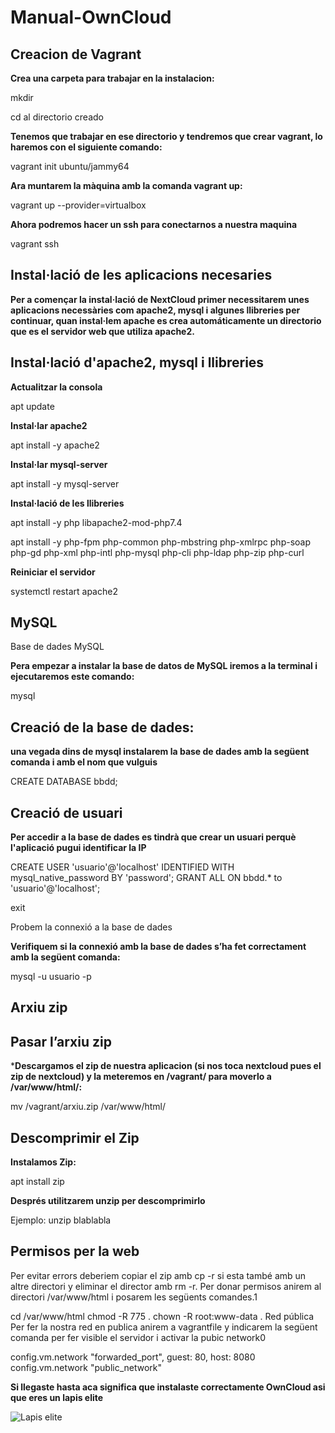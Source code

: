 # Manual-OwnCloud

## Creacion de Vagrant

**Crea una carpeta para trabajar en la instalacion:**

mkdir

cd al directorio creado

**Tenemos que trabajar en ese directorio y tendremos que crear vagrant, lo haremos con el siguiente comando:**

vagrant init ubuntu/jammy64

**Ara muntarem la màquina amb la comanda vagrant up:**

vagrant up --provider=virtualbox

**Ahora podremos hacer un ssh para conectarnos a nuestra maquina**

vagrant ssh

## Instal·lació de les aplicacions necesaries

**Per a començar la instal·lació de NextCloud primer necessitarem unes aplicacions necessàries com apache2, mysql i algunes llibreries per continuar, quan instal·lem apache es crea automáticamente un directorio que es el servidor web que utiliza apache2.**

## Instal·lació d'apache2, mysql i llibreries

**Actualitzar la consola**

apt update

**Instal·lar apache2**

apt install -y apache2

**Instal·lar mysql-server**

apt install -y mysql-server

**Instal·lació de les llibreries**

apt install -y php libapache2-mod-php7.4

apt install -y php-fpm php-common php-mbstring php-xmlrpc php-soap php-gd php-xml php-intl php-mysql php-cli php-ldap php-zip php-curl

**Reiniciar el servidor**

systemctl restart apache2

## MySQL

Base de dades MySQL

**Pera empezar a instalar la base de datos de MySQL iremos a la terminal i ejecutaremos este comando:**

mysql

## Creació de la base de dades:

**una vegada dins de mysql instalarem la base de dades amb la següent comanda i amb el nom que vulguis**

CREATE DATABASE bbdd;

## Creació de usuari

**Per accedir a la base de dades es tindrà que crear un usuari perquè l'aplicació pugui identificar la IP**

CREATE USER 'usuario'@'localhost' IDENTIFIED WITH mysql_native_password BY 'password';
GRANT ALL ON bbdd.* to 'usuario'@'localhost';

exit

Probem la connexió a la base de dades

**Verifiquem si la connexió amb la base de dades s’ha fet correctament amb la següent comanda:**

mysql -u usuario -p

## Arxiu zip


## Pasar l’arxiu zip

***Descargamos el zip de nuestra aplicacion (si nos toca nextcloud pues el zip de nextcloud) y la meteremos en /vagrant/ para moverlo a  /var/www/html/:**

mv /vagrant/arxiu.zip /var/www/html/

## Descomprimir el Zip

**Instalamos Zip:**

apt install zip

**Després utilitzarem unzip per descomprimirlo**

Ejemplo: unzip blablabla

## Permisos per la web

Per evitar errors deberiem copiar el zip amb cp -r si esta també amb un altre directori y eliminar el director amb rm -r. Per donar permisos anirem al directori /var/www/html i posarem les següents comandes.1

cd /var/www/html
chmod -R 775 .
chown -R root:www-data .
Red pública
Per fer la nostra red en publica anirem a vagrantfile y indicarem la següent comanda per fer visible el servidor i activar la pubic network0

config.vm.network "forwarded_port", guest: 80, host: 8080
config.vm.network "public_network"


**Si llegaste hasta aca significa que instalaste correctamente OwnCloud asi que eres un lapis elite**

![Lapis elite](https://www.informador.mx/__export/1655757092506/sites/elinformador/img/2022/06/20/whatsapp_image_2022-06-20_at_2_57_00_pm_crop1655756759109.jpeg_1902800913.jpeg)

